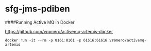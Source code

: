 # sfg-jms-pdiben

####Running Active MQ in Docker

https://github.com/vromero/activemq-artemis-docker

```console
docker run -it --rm -p 8161:8161 -p 61616:61616 vromero/activemq-artemis
``` 

